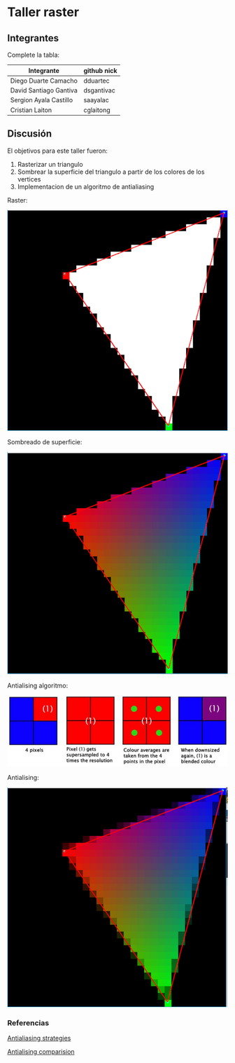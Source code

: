 # Taller raster

## Integrantes

Complete la tabla:

| Integrante | github nick |
|------------|-------------|
|   Diego Duarte Camacho         |   dduartec          |
|   David Santiago Gantiva         |   dsgantivac          |
|   Sergion Ayala Castillo         |   saayalac         |
|   Cristian Laiton         |   cglaitong          |


## Discusión

 El objetivos para este taller fueron: 
 1. Rasterizar un triangulo
 2. Sombrear la superficie del triangulo a partir de los colores de los vertices
 3. Implementacion de un algoritmo de antialiasing 
 
 Raster:
 
 ![alt text]( https://github.com/aventurasvisuales2019-1/TalleresVisual/blob/master/Taller3/raster1.png "Raster")
 
 Sombreado de superficie:
 
 ![alt text](https://github.com/aventurasvisuales2019-1/TalleresVisual/blob/master/Taller3/raster.png "Sombreado")
 
 Antialising algoritmo:
 
 ![alt text](https://github.com/aventurasvisuales2019-1/TalleresVisual/blob/master/Taller3/antialisingExplain.png "Algoritmo")
 
 Antialising:
 
 ![alt text](https://github.com/aventurasvisuales2019-1/TalleresVisual/blob/master/Taller3/antialising.png "Antialising")

 
 
 
 ### Referencias 
 [Antialiasing strategies](https://web.cs.wpi.edu/~matt/courses/cs563/talks/antialiasing/methods.html)
 
 [Antialising comparision](https://sapphirenation.net/anti-aliasing-comparison-performance-quality/)

